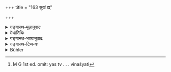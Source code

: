 +++
title = "163 सुखं ह्य्"

+++

<details><summary>गङ्गानथ-मूलानुवादः</summary>

One who is scorned sleeps in comport and wakes up in comfort and goes about in the world in comport; it is the scorner that perishes.—(163)
</details>

<details><summary>मेधातिथिः</summary>

पूर्वस्य विधेर् अर्थवादो ऽयं फलदर्शनार्थः । सो ऽवमानान् न क्षुभ्यति स **सुखं शेते** । अन्यथा द्वेषेण दह्यमानो न कथंचिन् निद्रां लभते । प्रतिबुद्धश् च तच्चिन्तापरो न **सुखं** विन्दति । उत्थितश् च शयनात् कार्येषु **सुखं चरति** । यस् त्व् अवमानस्य कर्ता स तेन पापेन **विनश्यति**[^४११] ॥ २.१६३ ॥


[^४११]:
     M G 1st ed. omit: yas tv . . . vinaśyati
</details>

<details><summary>गङ्गानथ-भाष्यानुवादः</summary>

The present verse is commendatory of the injunction contained in the preceding verse, and it serves the purpose of indicating the result proceeding from what has been enjoined.

He who is not perturbed by dishonour or scorn ‘*sleeps in comfort*’: otherwise he would be burning with resentment and would not get any sleep; and on waking up, he would still be thinking of the dishonour, and would find no comfort. On rising from sleep, he moves about his business in comfort.

That person however who has done the scorning perishes by that very sin.—(163)
</details>

<details><summary>गङ्गानथ-टिप्पन्यः</summary>

**(verses 162-163)  
**

See Comparative notes for [Verse 2.162].
</details>

<details><summary>Bühler</summary>

163	For he who is scorned (nevertheless may) sleep with an easy mind, awake with an easy mind, and with an easy mind walk here among men; but the scorner utterly perishes.
</details>
